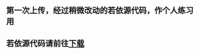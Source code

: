 ## 第一次上传，经过稍微改动的若依源代码，作个人练习用
## 若依源代码请前往<a href="https://gitee.com/y_project/RuoYi/" target="_blank">下载</a>
